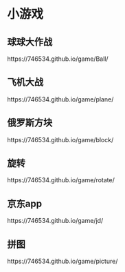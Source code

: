 <h1>小游戏</h1>
<h2>球球大作战</h2>
<p>https://746534.github.io/game/Ball/</p>
<h2>飞机大战</h2>
<p>https://746534.github.io/game/plane/</p>
<h2>俄罗斯方块</h2>
<p>https://746534.github.io/game/block/</p>
<h2>旋转</h2>
<p>https://746534.github.io/game/rotate/</p>
<h2>京东app</h2>
<p>https://746534.github.io/game/jd/</p>
<h2>拼图</h2>
<p>https://746534.github.io/game/picture/</p>

